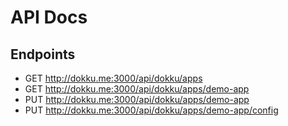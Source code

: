 # API Docs

## Endpoints

- GET http://dokku.me:3000/api/dokku/apps
- GET http://dokku.me:3000/api/dokku/apps/demo-app
- PUT http://dokku.me:3000/api/dokku/apps/demo-app
- PUT http://dokku.me:3000/api/dokku/apps/demo-app/config
